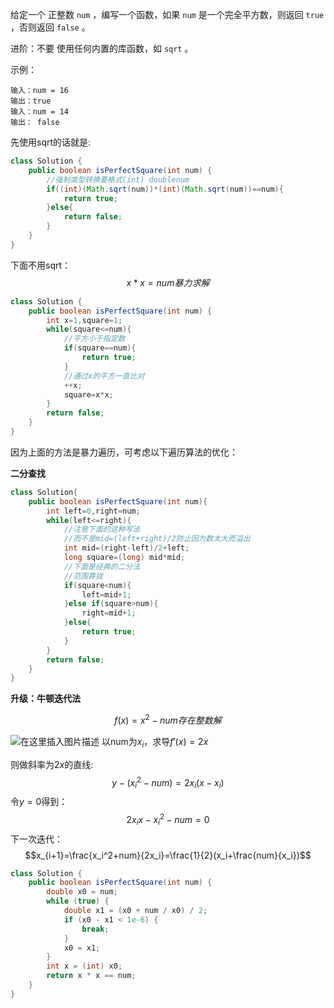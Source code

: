 ﻿给定一个 正整数 `num` ，编写一个函数，如果 `num` 是一个完全平方数，则返回 `true` ，否则返回 `false` 。

进阶：不要 使用任何内置的库函数，如  `sqrt` 。

示例：

    输入：num = 16
    输出：true
	输入：num = 14
	输出： false


先使用sqrt的话就是:

```java
class Solution {
    public boolean isPerfectSquare(int num) {
        //强制类型转换要格式(int) doublenum
        if((int)(Math.sqrt(num))*(int)(Math.sqrt(num))==num){
            return true;
        }else{
            return false;
        }
    }
}
```
下面不用sqrt：
 $$
 {x}*{x}=num暴力求解 
 $$
 
 

```java
class Solution {
    public boolean isPerfectSquare(int num) {
        int x=1,square=1;
        while(square<=num){
        	//平方小于指定数
        	if(square==num){
        		return true;
        	}
        	//通过x的平方一直比对
        	++x;
        	square=x*x;
        }
        return false;
    }
}
```
因为上面的方法是暴力遍历，可考虑以下遍历算法的优化：

**二分查找**

```java
class Solution{
	public boolean isPerfectSquare(int num){
		int left=0,right=num;
		while(left<=right){
			//注意下面的这种写法
			//而不是mid=(left+right)/2防止因为数太大而溢出
			int mid=(right-left)/2+left;
			long square=(long) mid*mid;
			//下面是经典的二分法
			//范围靠拢
			if(square<num){
				left=mid+1;
			}else if(square>num){
				right=mid+1;
			}else{
				return true;
			}
		}
		return false;
	}
}
```
**升级：牛顿迭代法**

$$
f(x)=x^2-num存在整数解
$$

![在这里插入图片描述](https://img-blog.csdnimg.cn/22e915fb9f254fd49d74bf519b0802a5.png?x-oss-process=image/watermark,type_ZHJvaWRzYW5zZmFsbGJhY2s,shadow_50,text_Q1NETiBAcHVyaXR5LWdvb2Q=,size_20,color_FFFFFF,t_70,g_se,x_16)
以num为$x_i$，求导$f'(x)=2x$

则做斜率为$2x$的直线:
$$y-(x_i^2-num)=2x_i(x-x_i)$$
令$y=0$得到：
$$2x_ix-x_i^2-num=0$$
下一次迭代：
$$x_{i+1}=\frac{x_i^2+num}{2x_i}=\frac{1}{2}(x_i+\frac{num}{x_i})$$

```java
class Solution {
    public boolean isPerfectSquare(int num) {
        double x0 = num;
        while (true) {
            double x1 = (x0 + num / x0) / 2;
            if (x0 - x1 < 1e-6) {
                break;
            }
            x0 = x1;
        }
        int x = (int) x0;
        return x * x == num;
    }
}
```


